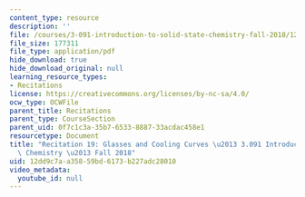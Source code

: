 ```yaml
---
content_type: resource
description: ''
file: /courses/3-091-introduction-to-solid-state-chemistry-fall-2018/12dd9c7aa35859bd6173b227adc28010_MIT3_091F18_REC19.pdf
file_size: 177311
file_type: application/pdf
hide_download: true
hide_download_original: null
learning_resource_types:
- Recitations
license: https://creativecommons.org/licenses/by-nc-sa/4.0/
ocw_type: OCWFile
parent_title: Recitations
parent_type: CourseSection
parent_uid: 0f7c1c3a-35b7-6533-8887-33acdac458e1
resourcetype: Document
title: "Recitation 19: Glasses and Cooling Curves \u2013 3.091 Introduction to Solid-State\
  \ Chemistry \u2013 Fall 2018"
uid: 12dd9c7a-a358-59bd-6173-b227adc28010
video_metadata:
  youtube_id: null
---
```

